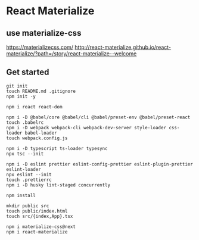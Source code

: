 # React Materialize
## use materialize-css
https://materializecss.com/
http://react-materialize.github.io/react-materialize/?path=/story/react-materialize--welcome

## Get started
```
git init
touch README.md .gitignore
npm init -y

npm i react react-dom

npm i -D @babel/core @babel/cli @babel/preset-env @babel/preset-react
touch .babelrc
npm i -D webpack webpack-cli webpack-dev-server style-loader css-loader babel-loader
touch webpack.config.js

npm i -D typescript ts-loader typesync
npx tsc --init

npm i -D eslint prettier eslint-config-prettier eslint-plugin-prettier eslint-loader
npx eslint --init
touch .prettierrc
npm i -D husky lint-staged concurrently

npm install

mkdir public src
touch public/index.html
touch src/{index,App}.tsx
```

```
npm i materialize-css@next
npm i react-materialize
```